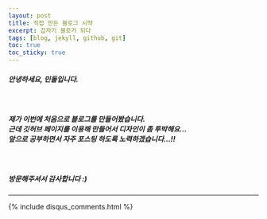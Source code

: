 ```yaml
---
layout: post
title: 직접 만든 블로그 시작
excerpt: 갑자기 블로거 되다
tags: [blog, jekyll, github, git]
toc: true
toc_sticky: true
---
```


##### 안녕하세요, 민돌입니다.
<br>

##### 제가 이번에 처음으로 블로그를 만들어봤습니다.<br>근데 깃허브 페이지를 이용해 만들어서 디자인이 좀 투박해요...<br> 앞으로 공부하면서 자주 포스팅 하도록 노력하겠습니다...!!
<br>

##### 방문해주셔서 감사합니다 :)

---

<div>
    {% include disqus_comments.html %}
</div>